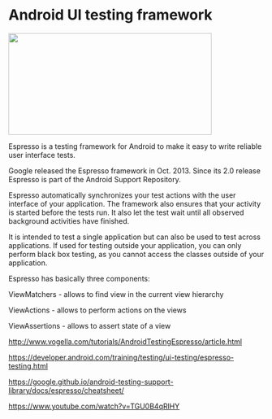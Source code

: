 # Android UI testing framework

<img align="center" src='https://github.com/balrampandey19/Logy/blob/master/logy.jpg' width='400' height='200'/>


Espresso is a testing framework for Android to make it easy to write reliable user interface tests.

Google released the Espresso framework in Oct. 2013. Since its 2.0 release Espresso is part of the Android Support Repository.

Espresso automatically synchronizes your test actions with the user interface of your application. The framework also ensures that your activity is started before the tests run. It also let the test wait until all observed background activities have finished.

It is intended to test a single application but can also be used to test across applications. If used for testing outside your application, you can only perform black box testing, as you cannot access the classes outside of your application.

Espresso has basically three components:

ViewMatchers - allows to find view in the current view hierarchy

ViewActions - allows to perform actions on the views

ViewAssertions - allows to assert state of a view





http://www.vogella.com/tutorials/AndroidTestingEspresso/article.html

https://developer.android.com/training/testing/ui-testing/espresso-testing.html

https://google.github.io/android-testing-support-library/docs/espresso/cheatsheet/

https://www.youtube.com/watch?v=TGU0B4qRlHY


